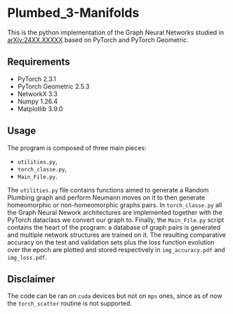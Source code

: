 # Plumbed_3-Manifolds
This is the python implementation of the Graph Neural Networks studied in [arXiv:24XX.XXXXX](https://arxiv.org) based on PyTorch and PyTorch Geometric.

## Requirements
- PyTorch 2.3.1
- PyTorch Geometric 2.5.3
- NetworkX 3.3
- Numpy 1.26.4
- Matplotlib 3.9.0
## Usage
The program is composed of three main pieces:
- `utilities.py`,
- `torch_classe.py`,
- `Main_File.py`.
  
The `utilities.py` file contains functions aimed to generate a Random Plumbing graph and perform Neumann moves on it to then generate homeomorphic or non-homeomorphic graphs pairs.
In `torch_classe.py` all the Graph Neural Nework architectures are implemented together with the PyTorch dataclass we convert our graph to.
Finally, the `Main_File.py` script contains the heart of the program: a database of graph pairs is generated and multiple network structures are trained on it. The resulting comparative accuracy on the test and validation sets plus the loss function evolution over the epoch are plotted and stored respectively in `img_accuracy.pdf` and `img_loss.pdf`.

## Disclaimer
The code can be ran on `cuda` devices but not on `mps` ones, since as of now the `torch_scatter` routine is not supported.
